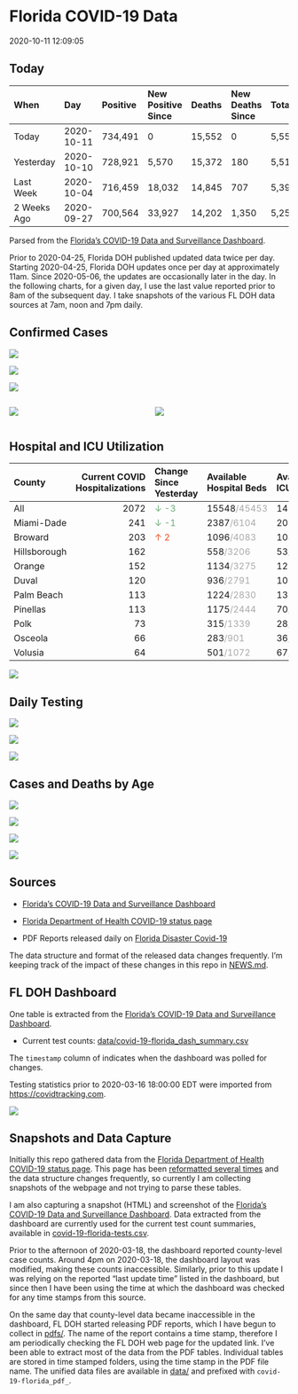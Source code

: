 Florida COVID-19 Data
================
2020-10-11 12:09:05

## Today

| When        | Day        | Positive | New Positive Since | Deaths | New Deaths Since | Total     |
| :---------- | :--------- | :------- | :----------------- | :----- | :--------------- | :-------- |
| Today       | 2020-10-11 | 734,491  | 0                  | 15,552 | 0                | 5,550,531 |
| Yesterday   | 2020-10-10 | 728,921  | 5,570              | 15,372 | 180              | 5,518,162 |
| Last Week   | 2020-10-04 | 716,459  | 18,032             | 14,845 | 707              | 5,396,874 |
| 2 Weeks Ago | 2020-09-27 | 700,564  | 33,927             | 14,202 | 1,350            | 5,253,441 |

Parsed from the [Florida’s COVID-19 Data and Surveillance
Dashboard](https://fdoh.maps.arcgis.com/apps/opsdashboard/index.html#/8d0de33f260d444c852a615dc7837c86).

Prior to 2020-04-25, Florida DOH published updated data twice per day.
Starting 2020-04-25, Florida DOH updates once per day at approximately
11am. Since 2020-05-06, the updates are occasionally later in the day.
In the following charts, for a given day, I use the last value reported
prior to 8am of the subsequent day. I take snapshots of the various FL
DOH data sources at 7am, noon and 7pm daily.

## Confirmed Cases

![](plots/covid-19-florida-daily-test-changes.png)

![](plots/covid-19-florida-deaths-by-day.png)

![](plots/covid-19-florida-county-top-6.png)

<div class="columns">

<div class="column is-full-mobile">

![](plots/covid-19-florida-testing.png)

</div>

<div class="column is-full-mobile">

![](plots/covid-19-florida-total-positive.png)

</div>

</div>

## Hospital and ICU Utilization

| County       | Current COVID Hospitalizations | Change Since Yesterday                   | Available Hospital Beds                      | Available ICU Beds                         |
| :----------- | -----------------------------: | :--------------------------------------- | :------------------------------------------- | :----------------------------------------- |
| All          |                           2072 | <span style="color: #6BAA75">↓ -3</span> | 15548<span style="color: #aaa">/45453</span> | 1439<span style="color: #aaa">/4586</span> |
| Miami-Dade   |                            241 | <span style="color: #6BAA75">↓ -1</span> | 2387<span style="color: #aaa">/6104</span>   | 207<span style="color: #aaa">/726</span>   |
| Broward      |                            203 | <span style="color: #EC4E20">↑ 2</span>  | 1096<span style="color: #aaa">/4083</span>   | 104<span style="color: #aaa">/346</span>   |
| Hillsborough |                            162 |                                          | 558<span style="color: #aaa">/3206</span>    | 53<span style="color: #aaa">/326</span>    |
| Orange       |                            152 |                                          | 1134<span style="color: #aaa">/3275</span>   | 127<span style="color: #aaa">/271</span>   |
| Duval        |                            120 |                                          | 936<span style="color: #aaa">/2791</span>    | 108<span style="color: #aaa">/329</span>   |
| Palm Beach   |                            113 |                                          | 1224<span style="color: #aaa">/2830</span>   | 131<span style="color: #aaa">/270</span>   |
| Pinellas     |                            113 |                                          | 1175<span style="color: #aaa">/2444</span>   | 70<span style="color: #aaa">/221</span>    |
| Polk         |                             73 |                                          | 315<span style="color: #aaa">/1339</span>    | 28<span style="color: #aaa">/129</span>    |
| Osceola      |                             66 |                                          | 283<span style="color: #aaa">/901</span>     | 36<span style="color: #aaa">/91</span>     |
| Volusia      |                             64 |                                          | 501<span style="color: #aaa">/1072</span>    | 67<span style="color: #aaa">/168</span>    |

![](plots/covid-19-florida-icu-usage.png)

## Daily Testing

![](plots/covid-19-florida-tests-per-case.png)

<!-- ![](plots/covid-19-florida-change-new-cases.png) -->

![](plots/covid-19-florida-tests-percent-positive.png)

![](plots/covid-19-florida-test-and-case-growth.png)

## Cases and Deaths by Age

![](plots/covid-19-florida-weekly-events-by-age.png)

![](plots/covid-19-florida-age.png)

![](plots/covid-19-florida-age-deaths.png)

![](plots/covid-19-florida-age-sex.png)

## Sources

  - [Florida’s COVID-19 Data and Surveillance
    Dashboard](https://fdoh.maps.arcgis.com/apps/opsdashboard/index.html#/8d0de33f260d444c852a615dc7837c86)

  - [Florida Department of Health COVID-19 status
    page](http://www.floridahealth.gov/diseases-and-conditions/COVID-19/)

  - PDF Reports released daily on [Florida Disaster
    Covid-19](http://www.floridahealth.gov/diseases-and-conditions/COVID-19/)

The data structure and format of the released data changes frequently.
I’m keeping track of the impact of these changes in this repo in
[NEWS.md](NEWS.md).

## FL DOH Dashboard

One table is extracted from the [Florida’s COVID-19 Data and
Surveillance
Dashboard](https://fdoh.maps.arcgis.com/apps/opsdashboard/index.html#/8d0de33f260d444c852a615dc7837c86).

  - Current test counts:
    [data/covid-19-florida\_dash\_summary.csv](data/covid-19-florida_dash_summary.csv)

The `timestamp` column of indicates when the dashboard was polled for
changes.

Testing statistics prior to 2020-03-16 18:00:00 EDT were imported from
<https://covidtracking.com>.

![](screenshots/fodh_maps_arcgis_com__apps__opsdashboard.png)

## Snapshots and Data Capture

Initially this repo gathered data from the [Florida Department of Health
COVID-19 status
page](http://www.floridahealth.gov/diseases-and-conditions/COVID-19/).
This page has been [reformatted several
times](screenshots/floridahealth_gov__diseases-and-conditions__COVID-19.png)
and the data structure changes frequently, so currently I am collecting
snapshots of the webpage and not trying to parse these tables.

I am also capturing a snapshot (HTML) and screenshot of the [Florida’s
COVID-19 Data and Surveillance
Dashboard](https://fdoh.maps.arcgis.com/apps/opsdashboard/index.html#/8d0de33f260d444c852a615dc7837c86).
Data extracted from the dashboard are currently used for the current
test count summaries, available in
[covid-19-florida-tests.csv](covid-19-florida-tests.csv).

Prior to the afternoon of 2020-03-18, the dashboard reported
county-level case counts. Around 4pm on 2020-03-18, the dashboard layout
was modified, making these counts inaccessible. Similarly, prior to this
update I was relying on the reported “last update time” listed in the
dashboard, but since then I have been using the time at which the
dashboard was checked for any time stamps from this source.

On the same day that county-level data became inaccessible in the
dashboard, FL DOH started releasing PDF reports, which I have begun to
collect in [pdfs/](pdfs/). The name of the report contains a time stamp,
therefore I am periodically checking the FL DOH web page for the updated
link. I’ve been able to extract most of the data from the PDF tables.
Individual tables are stored in time stamped folders, using the time
stamp in the PDF file name. The unified data files are available in
[data/](data/) and prefixed with `covid-19-florida_pdf_`.
